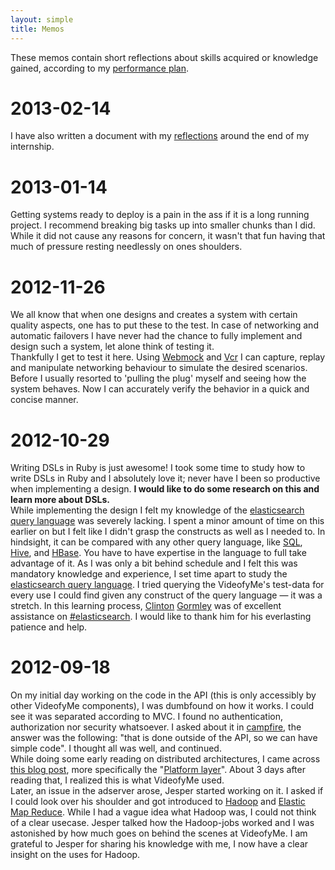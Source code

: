 ```yaml
---
layout: simple
title: Memos
---
```


These memos contain short reflections about skills acquired or knowledge gained, according to my [performance plan](performance-plan.html#ref-PI05).

# 2013-02-14
I have also written a document with my [reflections] around the end of my internship.

[reflections]: reflections.html

# 2013-01-14
Getting systems ready to deploy is a pain in the ass if it is a long running project. I recommend breaking big tasks up into smaller chunks than I did. While it did not cause any reasons for concern, it wasn't that fun having that much of pressure resting
needlessly on ones shoulders.

# 2012-11-26
We all know that when one designs and creates a system with certain quality aspects, one has to put these to the test. In case of networking and automatic failovers I have never had the chance to fully implement and design such a system, let alone think of testing it.  
Thankfully I get to test it here. Using [Webmock] and [Vcr] I can capture, replay and manipulate networking behaviour to simulate the desired scenarios. Before I usually resorted to 'pulling the plug' myself and seeing how the system behaves. Now I can accurately verify the behavior in a quick and concise manner.

[Webmock]: https://github.com/bblimke/webmock
[Vcr]: https://github.com/vcr-gem/vcr


# 2012-10-29
Writing DSLs in Ruby is just awesome! I took some time to study how to write DSLs in Ruby and I absolutely love it; never have I been so productive when implementing a design. **I would like to do some research on this and learn more about DSLs.**  
While implementing the design I felt my knowledge of the [elasticsearch query language][Query-DSL] was severely lacking. I spent a minor amount of time on this earlier on but I felt like I didn't grasp the constructs as well as I needed to. In hindsight, it can be compared with any other query language, like [SQL](http://www.iso.org/iso/home/store/catalogue_ics/catalogue_detail_ics.htm?csnumber=53681), [Hive](hive.apache.org), and [HBase](hbase.apache.org). You have to have expertise in the language to full take advantage of it. As I was only a bit behind schedule and I felt this was mandatory knowledge and experience, I set time apart to study the [elasticsearch query language][Query-DSL]. I tried querying the VideofyMe's test-data for every use I could find given any construct of the query language — it was a stretch. In this learning process, [Clinton] [Gormley] was of excellent assistance on [#elasticsearch]. I would like to thank him for his everlasting patience and help.

[Query-DSL]: http://www.elasticsearch.org/guide/reference/query-dsl/
[Clinton]: https://twitter.com/clintongormley
[Gormley]: https://github.com/clintongormley
[#elasticsearch]: irc://freenode.net/elasticsearch

# 2012-09-18
On my initial day working on the code in the API (this is only accessibly by other VideofyMe components), I was dumbfound on how it works. I could see it was separated according to MVC. I found no authentication, authorization nor security whatsoever. I asked about it in [campfire](http://campfirenow.com), the answer was the following: "that is done outside of the API, so we can have simple code". I thought all was well, and continued.  
While doing some early reading on distributed architectures, I came across [this blog post], more specifically the "[Platform layer]". About 3 days after reading that, I realized this is what VideofyMe used.  
Later, an issue in the adserver arose, Jesper started working on it. I asked if I could look over his shoulder and got introduced to [Hadoop] and [Elastic Map Reduce]. While I had a vague idea what Hadoop was, I could not think of a clear usecase. Jesper talked how the Hadoop-jobs worked and I was astonished by how much goes on behind the scenes at VideofyMe. I am grateful to Jesper for sharing his knowledge with me, I now have a clear insight on the uses for Hadoop.


[this blog post]: http://lethain.com/introduction-to-architecting-systems-for-scale/
[Platform layer]: http://lethain.com/introduction-to-architecting-systems-for-scale/#platform_layer
[Elastic Map Reduce]: http://aws.amazon.com/elasticmapreduce/
[Hadoop]: http://hadoop.apache.org
